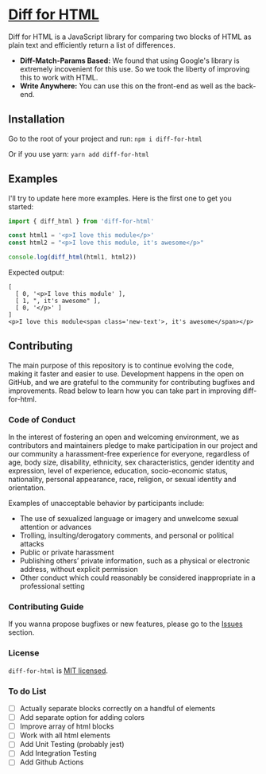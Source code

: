 # [Diff for HTML](#)

Diff for HTML is a JavaScript library for comparing two blocks of HTML as plain text and efficiently return a list of differences.

- **Diff-Match-Params Based:** We found that using Google's library is extremely incovenient for this use. So we took the liberty of improving this to work with HTML.
- **Write Anywhere:** You can use this on the front-end as well as the back-end.

## Installation

Go to the root of your project and run:
`npm i diff-for-html`

Or if you use yarn:
`yarn add diff-for-html`

## Examples

I'll try to update here more examples. Here is the first one to get you started:

```javascript
import { diff_html } from 'diff-for-html'

const html1 = '<p>I love this module</p>'
const html2 = "<p>I love this module, it's awesome</p>"

console.log(diff_html(html1, html2))
```

Expected output:

```
[
  [ 0, '<p>I love this module' ],
  [ 1, ", it's awesome" ],
  [ 0, '</p>' ]
]
<p>I love this module<span class='new-text'>, it's awesome</span></p>
```

## Contributing

The main purpose of this repository is to continue evolving the code, making it faster and easier to use. Development happens in the open on GitHub, and we are grateful to the community for contributing bugfixes and improvements. Read below to learn how you can take part in improving diff-for-html.

### Code of Conduct

In the interest of fostering an open and welcoming environment, we as contributors and maintainers pledge to make participation in our project and our community a harassment-free experience for everyone, regardless of age, body size, disability, ethnicity, sex characteristics, gender identity and expression, level of experience, education, socio-economic status, nationality, personal appearance, race, religion, or sexual identity and orientation.

Examples of unacceptable behavior by participants include:

<ul>
  <li>The use of sexualized language or imagery and unwelcome sexual attention or advances</li>
  <li>Trolling, insulting/derogatory comments, and personal or political attacks</li>
  <li>Public or private harassment</li>
  <li>Publishing others’ private information, such as a physical or electronic address, without explicit permission</li>
  <li>Other conduct which could reasonably be considered inappropriate in a professional setting</li>
</ul>

### Contributing Guide

If you wanna propose bugfixes or new features, please go to the [Issues](https://github.com/pitis/diff-for-html/issues) section.

### License

`diff-for-html` is [MIT licensed](./LICENSE).

### To do List

- [ ] Actually separate blocks correctly on a handful of elements
- [ ] Add separate option for adding colors
- [ ] Improve array of html blocks
- [ ] Work with all html elements
- [ ] Add Unit Testing (probably jest)
- [ ] Add Integration Testing
- [ ] Add Github Actions
